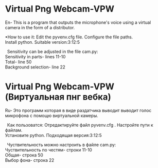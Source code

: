 # Virtual Png Webcam-VPW 
En- This is a program that outputs the microphone's voice using a virtual camera in the form of a distributor.

•How to use it:
Edit the pyvenv.cfg file. Configure the file paths.\
Install python. Suitable version:3:12:5

&ensp;Sensitivity can be adjusted in the file cam.py:\
Sensitivity in parts- lines 11-10\
Total- line 50\
Background selection- line 22

# Virtual Png Webcam-VPW (Виртуальная пнг вебка)
Ru- Это программ которая в виде раздатчика выводит выводит голос микрофона с помощю виртуальной камеры.

&ensp;Как пользоватся:
Отредактируйте файл pyvenv.cfg . Настройте пути к файлам.\
Установите python. Подходящая версия:3:12:5

&ensp;Чуствительность можно настроить в файле cam.py:\
Чуствительность по честям- строки 11-10\
Общая- строка 50\
Выбор фона- строка 22



